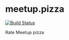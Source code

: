 # meetup.pizza

[![Build Status](https://travis-ci.org/nicole-a-tesla/meetup.pizza.svg?branch=master)](https://travis-ci.org/nicole-a-tesla/meetup.pizza)

Rate Meetup pizza
